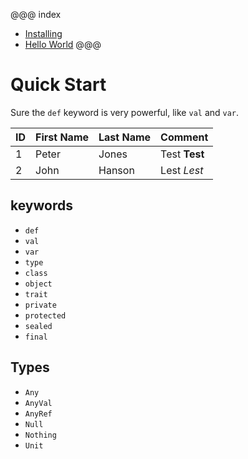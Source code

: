 @@@ index
* [Installing](installing.md)
* [Hello World](helloworld.md)
@@@

# Quick Start

Sure the `def` keyword is very powerful, like `val` and `var`.

| ID | First Name | Last Name | Comment |
|---|---|---|---|
| 1 | Peter | Jones | Test __Test__ |
| 2 | John | Hanson | Lest _Lest_ |

## keywords

* `def`
* `val`
* `var`
* `type`
* `class`
* `object`
* `trait`
* `private`
* `protected`
* `sealed`
* `final`

## Types

* `Any`
* `AnyVal`
* `AnyRef`
* `Null`
* `Nothing`
* `Unit`
